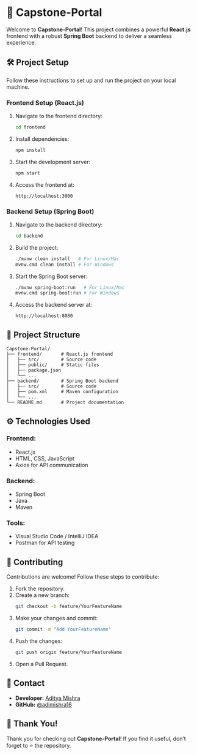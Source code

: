 
# 🚀 Capstone-Portal

Welcome to **Capstone-Portal**! This project combines a powerful **React.js** frontend with a robust **Spring Boot** backend to deliver a seamless experience.

## 🛠️ Project Setup

Follow these instructions to set up and run the project on your local machine.

### **Frontend Setup (React.js)**

1. Navigate to the frontend directory:
   ```bash
   cd frontend
   ```

2. Install dependencies:
   ```bash
   npm install
   ```

3. Start the development server:
   ```bash
   npm start
   ```

4. Access the frontend at:
   ```
   http://localhost:3000
   ```

### **Backend Setup (Spring Boot)**

1. Navigate to the backend directory:
   ```bash
   cd backend
   ```

2. Build the project:
   ```bash
   ./mvnw clean install   # For Linux/Mac
   mvnw.cmd clean install # For Windows
   ```

3. Start the Spring Boot server:
   ```bash
   ./mvnw spring-boot:run   # For Linux/Mac
   mvnw.cmd spring-boot:run # For Windows
   ```

4. Access the backend server at:
   ```
   http://localhost:8080
   ```

## 📂 Project Structure

```
Capstone-Portal/
├── frontend/       # React.js frontend
│   ├── src/        # Source code
│   ├── public/     # Static files
│   ├── package.json
│   └── ...         
├── backend/        # Spring Boot backend
│   ├── src/        # Source code
│   ├── pom.xml     # Maven configuration
│   └── ...
└── README.md       # Project documentation
```

## ⚙️ Technologies Used

### Frontend:
- React.js
- HTML, CSS, JavaScript
- Axios for API communication

### Backend:
- Spring Boot
- Java
- Maven

### Tools:
- Visual Studio Code / IntelliJ IDEA
- Postman for API testing

## 🌟 Contributing

Contributions are welcome! Follow these steps to contribute:

1. Fork the repository.
2. Create a new branch:
   ```bash
   git checkout -b feature/YourFeatureName
   ```
3. Make your changes and commit:
   ```bash
   git commit -m "Add YourFeatureName"
   ```
4. Push the changes:
   ```bash
   git push origin feature/YourFeatureName
   ```
5. Open a Pull Request.

## 📧 Contact

- **Developer:** [Aditya Mishra](https://www.linkedin.com/in/aditya-mishra-56b26522b/)
- **GitHub:** [@adimishra16](https://github.com/adimishra16)

## 🎉 Thank You!

Thank you for checking out **Capstone-Portal**! If you find it useful, don’t forget to ⭐ the repository.

